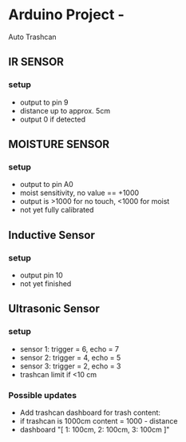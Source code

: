 # Arduino Project -
Auto Trashcan

## IR SENSOR

### setup
 - output to pin 9
 - distance up to approx. 5cm
 - output 0 if detected
 
## MOISTURE SENSOR

### setup
 - output to pin A0
 - moist sensitivity, no value == +1000
 - output is >1000 for no touch, <1000 for moist
 - not yet fully calibrated

## Inductive Sensor

### setup
 - output pin 10
 - not yet finished

## Ultrasonic Sensor

### setup
 - sensor 1: trigger = 6, echo = 7
 - sensor 2: trigger = 4, echo = 5
 - sensor 3: trigger = 2, echo = 3
 - trashcan limit if <10 cm

### Possible updates
 - Add trashcan dashboard for trash content: 
 - if trashcan is 1000cm  content = 1000 - distance
 - dashboard "[ 1: 100cm, 2: 100cm, 3: 100cm ]" 
